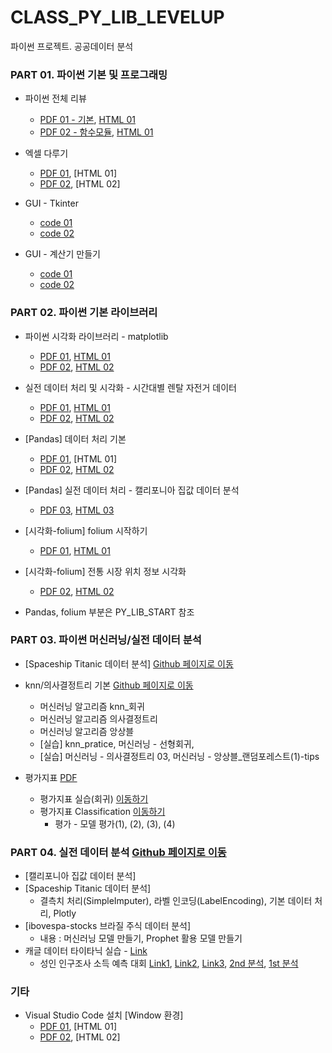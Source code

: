 # CLASS_PY_LIB_LEVELUP
파이썬 프로젝트. 공공데이터 분석

### PART 01. 파이썬 기본 및 프로그래밍
 * 파이썬 전체 리뷰
   * [PDF 01 - 기본](./02_PYTHON/01_01_python_review.pdf), [HTML 01](https://ldjwj.github.io/CLASS_PY_LIB_LEVELUP/02_PYTHON/01_01_python_review.html)
   * [PDF 02 - 함수모듈](./02_PYTHON/01_04_fnc_lambda_module.pdf), [HTML 01](https://ldjwj.github.io/CLASS_PY_LIB_LEVELUP/02_PYTHON/01_04_fnc_lambda_module.html)

 * 엑셀 다루기
   * [PDF 01](./02_PYTHON/01_02A_project_excel.pdf), [HTML 01]
   * [PDF 02](./02_PYTHON/01_02B_project_excel.pdf), [HTML 02]

 * GUI - Tkinter
   * [code 01](./02_PYTHON/01_03_tkinter/01_tk_dict01.py)
   * [code 02](./02_PYTHON/01_04_address_search.py)

 * GUI - 계산기 만들기
   * [code 01](./02_PYTHON/01_05B_cal.py)
   * [code 02](./02_PYTHON/01_05C_cal.py)

### PART 02. 파이썬 기본 라이브러리
 * 파이썬 시각화 라이브러리 - matplotlib
   * [PDF 01](./03_PY_LIB/01_matplotlib_A.pdf), [HTML 01](https://ldjwj.github.io/CLASS_PY_LIB_LEVELUP/03_PY_LIB/01_matplotlib_A.html)
   * [PDF 02](./03_PY_LIB/01_matplotlib_B.ipynb), [HTML 02](https://ldjwj.github.io/CLASS_PY_LIB_LEVELUP/03_PY_LIB/01_matplotlib_B.html)
   
 * 실전 데이터 처리 및 시각화 - 시간대별 렌탈 자전거 데이터
   * [PDF 01](./03_PY_LIB/02_01_Bike_EDA_02_2107.pdf), [HTML 01](https://ldjwj.github.io/CLASS_PY_LIB_LEVELUP/03_PY_LIB/02_01_Bike_EDA_02_2107.html)
   * [PDF 02](./03_PY_LIB/02_01_Bike_EDA_03_2107.pdf), [HTML 02](https://ldjwj.github.io/CLASS_PY_LIB_LEVELUP/03_PY_LIB/02_01_Bike_EDA_03_2107.html)

 * [Pandas] 데이터 처리 기본
   * [PDF 01](./03_PY_LIB/04_01_Pandas_기본_v10_2204.pdf), [HTML 01]
   * [PDF 02](./03_PY_LIB/04_02_pandas_Basic_2204.pdf), [HTML 02](https://ldjwj.github.io/CLASS_PY_LIB_LEVELUP/03_PY_LIB/04_02_pandas_Basic_2204.html)

 * [Pandas] 실전 데이터 처리 - 캘리포니아 집값 데이터 분석
   * [PDF 03](./03_PY_LIB/04_03_pandas_02_california_0502.pdf), [HTML 03](https://ldjwj.github.io/CLASS_PY_LIB_LEVELUP/03_PY_LIB/04_03_pandas_02_california_0502.html)

 * [시각화-folium] folium 시작하기
   * [PDF 01](./03_PY_LIB/05_01_folium_local_2204.pdf), [HTML 01](https://ldjwj.github.io/CLASS_PY_LIB_LEVELUP/03_PY_LIB/05_01_folium_local_2204.html)

 * [시각화-folium] 전통 시장 위치 정보 시각화
   * [PDF 02](./03_PY_LIB/05_02_folium_market_colab.pdf), [HTML 02](https://ldjwj.github.io/CLASS_PY_LIB_LEVELUP/03_PY_LIB/05_02_folium_market_colab.html)

 * Pandas, folium 부분은 PY_LIB_START 참조


### PART 03. 파이썬 머신러닝/실전 데이터 분석
 * [Spaceship Titanic 데이터 분석] [Github 페이지로 이동](https://github.com/LDJWJ/dataAnalysis)
 * knn/의사결정트리 기본 [Github 페이지로 이동](https://github.com/LDJWJ/ML_Basic_Class)
    * 머신러닝 알고리즘 knn_회귀
    * 머신러닝 알고리즘 의사결정트리
    * 머신러닝 알고리즘 앙상블
    * [실습] knn_pratice, 머신러닝 - 선형회귀, 
    * [실습] 머신러닝 - 의사결정트리 03, 머신러닝 - 앙상블_랜덤포레스트(1)-tips


 * 평가지표 [PDF](https://ldjwj.github.io/ML_Basic_Class/part03_ml/part03_ch05_validation/ch05_평가지표_v04_202108.pdf)
   * 평가지표 실습(회귀) [이동하기](https://ldjwj.github.io/ML_Basic_Class/part03_ml/ch02_01_02B_linear_boston_evaluation_v11.html)
   * 평가지표 Classification [이동하기](https://github.com/LDJWJ/ML_Basic_Class)
     * 평가 - 모델 평가(1), (2), (3), (4)

     
### PART 04. 실전 데이터 분석 [Github 페이지로 이동](https://github.com/LDJWJ/dataAnalysis)
 * [캘리포니아 집값 데이터 분석]
 * [Spaceship Titanic 데이터 분석]
    * 결측치 처리(SimpleImputer), 라벨 인코딩(LabelEncoding), 기본 데이터 처리, Plotly
 * [ibovespa-stocks 브라질 주식 데이터 분석]
    * 내용 : 머신러닝 모델 만들기, Prophet 활용 모델 만들기
 * 캐글 데이터 타이타닉 실습 - [Link](https://ldjwj.github.io/ML_Basic_Class/)
    * 성인 인구조사 소득 예측 대회 [Link1](https://ldjwj.github.io/ML_Basic_Class/part03_ml/part03_pro_kaggle/kaggle_contest_4th_01_2206.html), [Link2](https://ldjwj.github.io/ML_Basic_Class/part03_ml/part03_pro_kaggle/kaggle_contest_4th_01_2206.html), [Link3](https://ldjwj.github.io/ML_Basic_Class/part03_ml/part03_pro_kaggle/kaggle_contest_4th_01_2206.html), [2nd 분석](https://ldjwj.github.io/ML_Basic_Class/part03_ml/part03_pro_kaggle/kaggle_contest_4th_04_2nd.html), [1st 분석](https://ldjwj.github.io/ML_Basic_Class/part03_ml/part03_pro_kaggle/kaggle_contest_4th_05_1st_review.html)
  
### 기타
 * Visual Studio Code 설치 [Window 환경]
   * [PDF 01](./01_START/01_[Window]01_visual_studio_code.pdf), [HTML 01]
   * [PDF 02](./01_START/01_[Window]02_visual_studio_code(2).pdf), [HTML 02]
